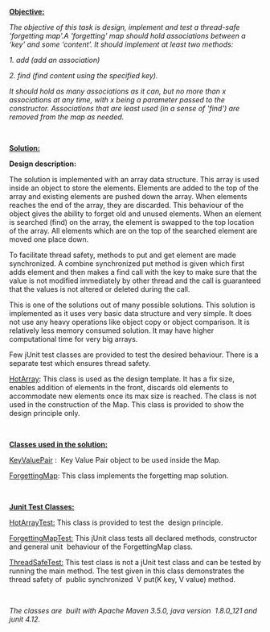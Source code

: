 <p><strong><u>Objective:</u></strong></p>
<p><em>The objective of this task is design, implement and test a thread-safe 'forgetting map'.A 'forgetting' map should hold associations between a ‘key’ and some ‘content’. It should implement at least two methods: &nbsp;</em></p>
<p><em>1. add (add an association)</em></p>
<p><em>2. find (find content using the specified key).</em></p>
<p><em>It should hold as many associations as it can, but no more than x associations at any time, with x being a parameter passed to the constructor. Associations that are least used (in a sense of 'find') are removed from the map as needed.</em></p>
<p>
  <br>
</p>
<p><strong><u>Solution:</u></strong></p>
<p><strong>Design description:</strong></p>
<p> The solution is implemented with an array data structure.  This array is used inside an object to store the elements. Elements are added to the top of the array and existing elements are pushed down the array. When elements reaches the end of the array, they are discarded. This behaviour of the object gives the ability to forget old and unused elements. When an element is searched (find) on the array, the element is swapped  to the top location of the array. All elements which are on the top of the searched element are moved one place down.</p>
<p>To facilitate thread safety, methods to put and get element are made synchronized. A combine synchronized put method is given which first adds element and then makes a find call with the key to make sure that the value is not modified immediately by other thread and the call is guaranteed that the values is not altered or deleted during the call. </p>         
<p> This is one of the solutions out of many possible solutions. 
This solution is implemented as it uses very basic data structure and very simple. It does not use any heavy operations like object copy or object comparison. It is relatively less memory consumed solution. It may have higher computational time for very big arrays.</p>           
<p>Few jUnit test classes are provided to test the desired behaviour.  There is a separate test which ensures thread safety.
</p>
<p>
  <a href="https://github.com/anjansharmasid/forgettingmap/blob/master/src/main/java/com/ori/fm/design/HotArray.java" rel="noopener noreferrer" target="_blank">HotArray</a>: This class is used as the design template. It has a fix size, enables addition of elements in the front, discards old elements to accommodate new elements once its max size is reached. The class is not used in the construction of the Map. This class is provided to show the design principle only.
</p>
<p>
  <br>
</p>
<p><u><strong>Classes used in the solution:</strong></u></p>
<p>
  <a href="https://github.com/anjansharmasid/forgettingmap/blob/master/src/main/java/com/ori/fm/impl/KeyValuePair.java" rel="noopener noreferrer" target="_blank">KeyValuePair</a> : &nbsp;Key Value Pair object to be used inside the Map.
</p>
<p>
  <a href="https://github.com/anjansharmasid/forgettingmap/blob/master/src/main/java/com/ori/fm/impl/ForgettingMap.java" rel="noopener noreferrer" target="_blank">ForgettingMap</a>: This class implements the forgetting map solution.
</p>
<p>
  <br>
</p>
<p><strong><u>Junit Test Classes:</u></strong></p>
<p>
  <a href="https://github.com/anjansharmasid/forgettingmap/blob/master/src/test/java/com/ori/fm/design/HotArrayTest.java" rel="noopener noreferrer" target="_blank">HotArrayTest:</a> This class is provided to test the &nbsp;design principle.
</p>
<p>
  <a href="https://github.com/anjansharmasid/forgettingmap/blob/master/src/test/java/com/ori/fm/impl/ForgettingMapTest.java" rel="noopener noreferrer" target="_blank">ForgettingMapTest:</a> This jUnit class tests all declared methods, constructor and general unit &nbsp;behaviour of the ForgettingMap class.
</p>
<p>
  <a href="https://github.com/anjansharmasid/forgettingmap/blob/master/src/test/java/com/ori/fm/impl/ThreadSafeTest.java" rel="noopener noreferrer" target="_blank">ThreadSafeTest:</a> This test class is not a jUnit test class and can be tested by running the main method. The test given in this class demonstrates the thread safety of &nbsp;public synchronized &nbsp;V put(K key, V value) method.
</p>
<p>
  <br>
</p>
<p><em>The classes are &nbsp;built with Apache Maven 3.5.0, java version &nbsp;1.8.0_121 and junit 4.12.</em></p>
<p>&nbsp;&nbsp;</p>
<p>
  <br>
</p>
